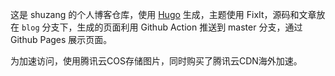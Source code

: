 这是 shuzang 的个人博客仓库，使用 [Hugo](https://gohugo.io/) 生成，主题使用 FixIt，源码和文章放在 `blog` 分支下，生成的页面利用 Github Action 推送到 master 分支，通过 Github Pages 展示页面。

为加速访问，使用腾讯云COS存储图片，同时购买了腾讯云CDN海外加速。

